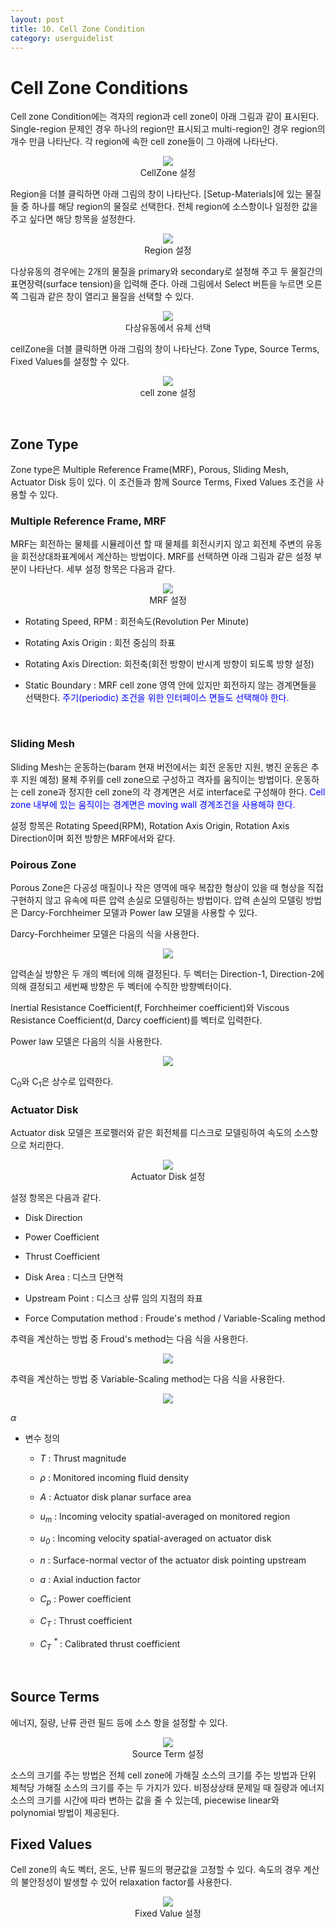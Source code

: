 ```yaml
---
layout: post
title: 10. Cell Zone Condition
category: userguidelist
---
```


# Cell Zone Conditions

Cell zone Condition에는 격자의 region과 cell zone이 아래 그림과 같이 표시된다. Single-region 문제인 경우 하나의 region만 표시되고 multi-region인 경우 region의 개수 만큼 나타난다. 각 region에 속한 cell zone들이 그 아래에 나타난다.

<p align='center'>
    <img src="https://github.com/nextfoam/baram-pages/raw/main/screenshots/pic/cellZoneUI.png"><br> CellZone 설정
</p>

Region을 더블 클릭하면 아래 그림의 창이 나타난다. [Setup-Materials]에 있는 물질들 중 하나를 해당 region의 물질로 선택한다. 전체 region에 소스항이나 일정한 값을 주고 싶다면 해당 항목을 설정한다.

<p align='center'>
    <img src="https://github.com/nextfoam/baram-pages/raw/main/screenshots/pic/region.png"><br> Region 설정
</p>

다상유동의 경우에는 2개의 물질을 primary와 secondary로 설정해 주고 두 물질간의 표면장력(surface tension)을 입력해 준다. 아래 그림에서 Select 버튼을 누르면 오른쪽 그림과 같은 창이 열리고 물질을 선택할 수 있다.

<p align='center'>
    <img src="https://github.com/nextfoam/baram-pages/raw/main/screenshots/pic/regionVOF.png"><br> 다상유동에서 유체 선택
</p>

cellZone을 더블 클릭하면 아래 그림의 창이 나타난다. Zone Type, Source Terms, Fixed Values를 설정할 수 있다.

<p align='center'>
    <img src="https://github.com/nextfoam/baram-pages/raw/main/screenshots/pic/cellZone.png"><br> cell zone 설정
</p>
<br>

## Zone Type

Zone type은 Multiple Reference Frame(MRF), Porous, Sliding Mesh, Actuator Disk 등이 있다. 이 조건들과 함께 Source Terms, Fixed Values 조건을 사용할 수 있다.
<br>

### Multiple Reference Frame, MRF

MRF는 회전하는 물체를 시뮬레이션 할 때 물체를 회전시키지 않고 회전체 주변의 유동을 회전상대좌표계에서 계산하는 방법이다. MRF를 선택하면 아래 그림과 같은 설정 부분이 나타난다. 세부 설정 항목은 다음과 같다.

<p align='center'>
    <img src="https://github.com/nextfoam/baram-pages/raw/main/screenshots/pic/mrf.png"><br> MRF 설정
</p>

* Rotating Speed, RPM : 회전속도(Revolution Per Minute)

* Rotating Axis Origin : 회전 중심의 좌표

* Rotating Axis Direction: 회전축(회전 방향이 반시계 방향이 되도록 방향 설정)

* Static Boundary : MRF cell zone 영역 안에 있지만 회전하지 않는 경계면들을 선택한다. <span style="color:blue">주기(periodic) 조건을 위한 인터페이스 면들도 선택해야 한다.</span>
<br>

### Sliding Mesh

Sliding Mesh는 운동하는(baram 현재 버전에서는 회전 운동만 지원, 병진 운동은 추후 지원 예정) 물체 주위를 cell zone으로 구성하고 격자를 움직이는 방법이다. 운동하는 cell zone과 정지한 cell zone의 각 경계면은 서로 interface로 구성해야 한다. <span style="color:blue">Cell zone 내부에 있는 움직이는 경계면은 moving wall 경계조건을 사용해햐 한다.</span>

설정 항목은 Rotating Speed(RPM), Rotation Axis Origin, Rotation Axis Direction이며 회전 방향은 MRF에서와 같다.
<br>

### Poirous Zone

Porous Zone은 다공성 매질이나 작은 영역에 매우 복잡한 형상이 있을 때 형상을 직접 구현하지 않고 유속에 따른 압력 손실로 모델링하는 방법이다. 압력 손실의 모델링 방법은 Darcy-Forchheimer 모델과 Power law 모델을 사용할 수 있다.

Darcy-Forchheimer 모델은 다음의 식을 사용한다. <br>

<p align='center'>
    <img src="https://github.com/nextfoam/baram-pages/raw/main/screenshots/pic/eqn_darcy.png"><br>
</p>

압력손실 방향은 두 개의 벡터에 의해 결정된다. 두 벡터는 Direction-1, Direction-2에 의해 결정되고 세번째 방향은 두 벡터에 수직한 방향벡터이다.

Inertial Resistance Coefficient(f, Forchheimer coefficient)와 Viscous Resistance Coefficient(d, Darcy coefficient)를 벡터로 입력한다.

Power law 모델은 다음의 식을 사용한다.

<p align='center'>
    <img src="https://github.com/nextfoam/baram-pages/raw/main/screenshots/pic/eqn_powerLaw.png"><br>
</p>

C<sub>0</sub>와 C<sub>1</sub>은 상수로 입력한다.
<br>

### Actuator Disk

Actuator disk 모델은 프로펠러와 같은 회전체를 디스크로 모델링하여 속도의 소스항으로 처리한다.

<p align='center'>
    <img src="https://github.com/nextfoam/baram-pages/raw/main/screenshots/pic/actuatorDisk.png"><br> Actuator Disk 설정
</p>

설정 항목은 다음과 같다.

* Disk Direction

* Power Coefficient

* Thrust Coefficient

* Disk Area : 디스크 단면적

* Upstream Point : 디스크 상류 임의 지점의 좌표

* Force Computation method : Froude's method / Variable-Scaling method


추력을 계산하는 방법 중 Froud's method는 다음 식을 사용한다.

<p align='center'>
    <img src="https://github.com/nextfoam/baram-pages/raw/main/screenshots/pic/eqn_actuatorDisk.png"><br>
</p>

추력을 계산하는 방법 중 Variable-Scaling method는 다음 식을 사용한다.

<p align='center'>
    <img src="https://github.com/nextfoam/baram-pages/raw/main/screenshots/pic/eqn_actuatorDisk1.png"><br>
</p>

_α_<br>

* 변수 정의

  + _T_ : Thrust magnitude

  + _ρ_ : Monitored incoming fluid density

  + _A_ : Actuator disk planar surface area

  + _u<sub>m</sub>_ : Incoming velocity spatial-averaged on monitored region

  + _u<sub>0</sub>_ : Incoming velocity spatial-averaged on actuator disk

  + _n_ : Surface-normal vector of the actuator disk pointing upstream

  + _a_ : Axial induction factor

  + _C<sub>p</sub>_ : Power coefficient

  + _C<sub>T</sub>_ : Thrust coefficient

  + _C<sub>T</sub> <sup>*</sup>_ : Calibrated thrust coefficient
<br>

## Source Terms

에너지, 질량, 난류 관련 필드 등에 소스 항을 설정할 수 있다.

<p align='center'>
    <img src="https://github.com/nextfoam/baram-pages/raw/main/screenshots/pic/source.png"><br> Source Term 설정
</p>

소스의 크기를 주는 방법은 전체 cell zone에 가해질 소스의 크기를 주는 방법과 단위 체척당 가해질 소스의 크기를 주는 두 가지가 있다. 비정상상태 문제일 때 질량과 에너지 소스의 크기를 시간에 따라 변하는 값을 줄 수 있는데, piecewise linear와 polynomial 방법이 제공된다.
<br>

## Fixed Values

Cell zone의 속도 벡터, 온도, 난류 필드의 평균값을 고정할 수 있다. 속도의 경우 계산의 불안정성이 발생할 수 있어 relaxation factor를 사용한다.

<p align='center'>
    <img src="https://github.com/nextfoam/baram-pages/raw/main/screenshots/pic/fixedValue.png"><br> Fixed Value 설정
</p>


